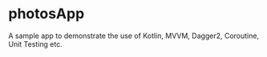 # photosApp

A sample app to demonstrate the use of Kotlin, MVVM, Dagger2, Coroutine, Unit Testing etc.
